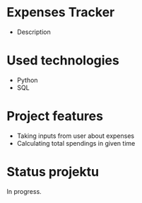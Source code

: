 # Expenses Tracker
* Description
# Used technologies
* Python
* SQL

# Project features 
* Taking inputs from user about expenses
* Calculating total spendings in given time 

# Status projektu
In progress. 
